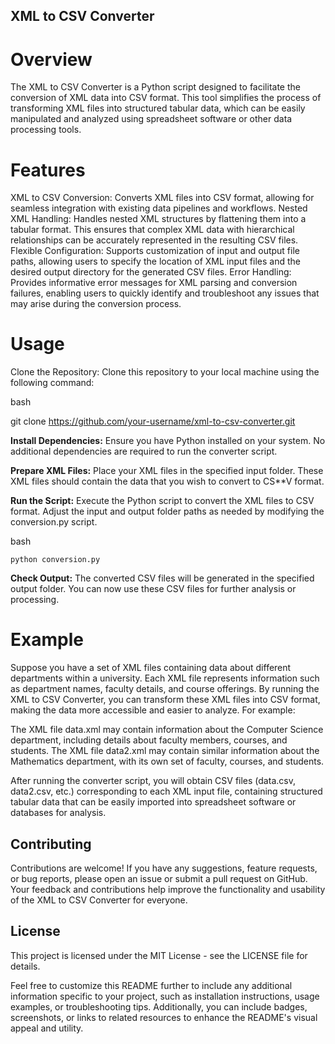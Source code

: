 ## XML to CSV Converter
# Overview

The XML to CSV Converter is a Python script designed to facilitate the conversion of XML data into CSV format. This tool simplifies the process of transforming XML files into structured tabular data, which can be easily manipulated and analyzed using spreadsheet software or other data processing tools.
# Features

  XML to CSV Conversion: Converts XML files into CSV format, allowing for seamless integration with existing data pipelines and workflows.
  Nested XML Handling: Handles nested XML structures by flattening them into a tabular format. This ensures that complex XML data with hierarchical relationships can be accurately represented in the resulting CSV files.
  Flexible Configuration: Supports customization of input and output file paths, allowing users to specify the location of XML input files and the desired output directory for the generated CSV files.
  Error Handling: Provides informative error messages for XML parsing and conversion failures, enabling users to quickly identify and troubleshoot any issues that may arise during the conversion process.

# Usage

  Clone the Repository: Clone this repository to your local machine using the following command:

  bash

git clone https://github.com/your-username/xml-to-csv-converter.git

**Install Dependencies:** Ensure you have Python installed on your system. No additional dependencies are required to run the converter script.

**Prepare XML Files:** Place your XML files in the specified input folder. These XML files should contain the data that you wish to convert to CS**V format.

**Run the Script:** Execute the Python script to convert the XML files to CSV format. Adjust the input and output folder paths as needed by modifying the conversion.py script.

bash

    python conversion.py

  **Check Output:** The converted CSV files will be generated in the specified output folder. You can now use these CSV files for further analysis or processing.

# Example

Suppose you have a set of XML files containing data about different departments within a university. Each XML file represents information such as department names, faculty details, and course offerings. By running the XML to CSV Converter, you can transform these XML files into CSV format, making the data more accessible and easier to analyze. For example:

  The XML file data.xml may contain information about the Computer Science department, including details about faculty members, courses, and students.
  The XML file data2.xml may contain similar information about the Mathematics department, with its own set of faculty, courses, and students.

After running the converter script, you will obtain CSV files (data.csv, data2.csv, etc.) corresponding to each XML input file, containing structured tabular data that can be easily imported into spreadsheet software or databases for analysis.
## Contributing

Contributions are welcome! If you have any suggestions, feature requests, or bug reports, please open an issue or submit a pull request on GitHub. Your feedback and contributions help improve the functionality and usability of the XML to CSV Converter for everyone.
## License

This project is licensed under the MIT License - see the LICENSE file for details.

Feel free to customize this README further to include any additional information specific to your project, such as installation instructions, usage examples, or troubleshooting tips. Additionally, you can include badges, screenshots, or links to related resources to enhance the README's visual appeal and utility.
